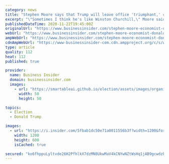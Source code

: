 ```yaml
---
category: news
title: "Stephen Moore says that Trump will leave office 'triumphant,' comparing him to Winston Churchill"
excerpt: "\"Sometimes I think he's like Winston Churchill,\" Moore said of President Trump who took offense to similar comparisons made in the past."
publishedDateTime: 2020-11-22T19:45:00Z
originalUrl: "https://www.businessinsider.com/stephen-moore-economist-donald-trump-presidency-coronavirus-vaccine-election-2020-11"
webUrl: "https://www.businessinsider.com/stephen-moore-economist-donald-trump-presidency-coronavirus-vaccine-election-2020-11"
ampWebUrl: "https://www.businessinsider.com/stephen-moore-economist-donald-trump-presidency-coronavirus-vaccine-election-2020-11?amp"
cdnAmpWebUrl: "https://www-businessinsider-com.cdn.ampproject.org/c/s/www.businessinsider.com/stephen-moore-economist-donald-trump-presidency-coronavirus-vaccine-election-2020-11?amp"
type: article
quality: 112
heat: 112
published: true

provider:
  name: Business Insider
  domain: businessinsider.com
  images:
    - url: "https://smartableai.github.io/election/assets/images/organizations/businessinsider.com-50x50.jpg"
      width: 50
      height: 50

topics:
  - Election
  - Donald Trump

images:
  - url: "https://i.insider.com/5fbab1dc50e71a0011556b3f?width=1200&format=jpeg"
    width: 1200
    height: 600
    isCached: true

secured: "ko6fhppuLyltvde26H2PfhlkX7dzMN8UkwMaV4kCNYwNZtWsHq1jAB9gcwdzbPvQ0tAj4fHAC1eiwk9/Y3jFcjmq0IvVDkpYex7qWyR1py5r99cCBfb5Lv2cBlN9hBZbt5weuc1KbBGwBmB5mrRsUhH1bzGxr8xutdlU9RwQ6wdRfiO4hJ05r5FP2LRO/bUs9uV57jOxigCIr0/sr9L8CljC9GrTb4qHOGiOqOIAwp9NQMZ2NQhupev2sZodKtsh1bxJ0SjRp+AB6j2HcIO5rdpXpiL5/seEV7l6TZZPD9SUfSHdRNu0QUoD1+jzeMl6Zi1ZJi5Ql4xli7toIUKoDvB5K5gPbPst/uCsJe0FI9o=;y6oemKDTDzysV19MD6vKqg=="
---
```


